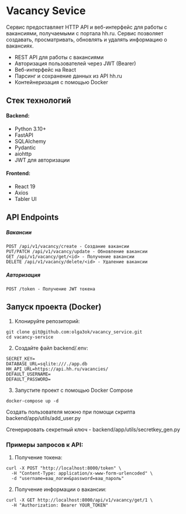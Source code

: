 # Vacancy Sevice
Сервис предоставляет HTTP API и веб-интерфейс для работы с вакансиями, получаемыми с портала hh.ru. Сервис позволяет создавать, просматривать, обновлять и удалять информацию о вакансиях.
- REST API для работы с вакансиями
- Авторизация пользователей через JWT (Bearer)
- Веб-интерфейс на React
- Парсинг и сохранение данных из API hh.ru
- Контейнеризация с помощью Docker

## Стек технологий
#### Backend: 
- Python 3.10+
- FastAPI
- SQLAlchemy
- Pydantic
- aiohttp
- JWT для авторизации

#### Frontend:
- React 19
- Axios
- Tabler UI

## API Endpoints
##### Вакансии
```
POST /api/v1/vacancy/create - Создание вакансии
PUT/PATCH /api/v1/vacancy/update - Обновление вакансии
GET /api/v1/vacancy/get/<id> - Получение вакансии
DELETE /api/v1/vacancy/delete/<id> - Удаление вакансии
```
##### Авторизация
```
POST /token - Получение JWT токена
```
## Запуск проекта (Docker)
1. Клонируйте репозиторий:
```
git clone git@github.com:olga3ok/vacancy_service.git
cd vacancy-service
```
2. Создайте файл backend/.env:
```
SECRET_KEY=
DATABASE_URL=sqlite:///./app.db
HH_API_URL=https://api.hh.ru/vacancies/
DEFAULT_USERNAME=
DEFAULT_PASSWORD=
```
3. Запустите проект с помощью Docker Compose
```
docker-compose up -d
```
Создать пользователя можно при помощи скрипта backend/app/utils/add_user.py

Сгенерировать секретный ключ - backend/app/utils/secretkey_gen.py

### Примеры запросов к API:
1. Получение токена:
```
curl -X POST "http://localhost:8000/token" \
  -H "Content-Type: application/x-www-form-urlencoded" \
  -d "username=ваш_логин&password=ваш_пароль"
```
2. Получение информации о вакансии:
```
curl -X GET http://localhost:8000/api/v1/vacancy/get/1 \
  -H "Authorization: Bearer YOUR_TOKEN"
```
